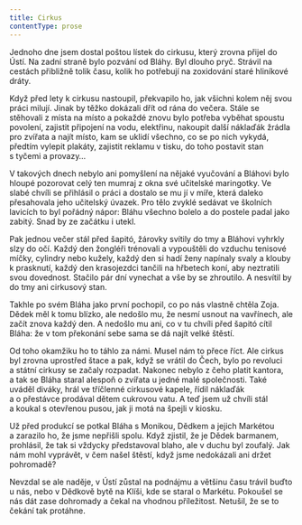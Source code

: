 ```yaml
---
title: Cirkus
contentType: prose
---
```


<section>

Jednoho dne jsem dostal poštou lístek do cirkusu, který zrovna přijel do Ústí. Na zadní straně bylo pozvání od Bláhy. Byl dlouho pryč. Strávil na cestách přibližně tolik času, kolik ho potřebují na zoxidování staré hliníkové dráty.

Když před lety k cirkusu nastoupil, překvapilo ho, jak všichni kolem něj svou práci milují. Jinak by těžko dokázali dřít od rána do večera. Stále se stěhovali z místa na místo a pokaždé znovu bylo potřeba vyběhat spoustu povolení, zajistit připojení na vodu, elektřinu, nakoupit další náklaďák žrádla pro zvířata a najít místo, kam se uklidí všechno, co se po nich vykydá, předtím vylepit plakáty, zajistit reklamu v tisku, do toho postavit stan s tyčemi a provazy…

V takových dnech nebylo ani pomyšlení na nějaké vyučování a Bláhovi bylo hloupé pozorovat celý ten mumraj z okna své učitelské maringotky. Ve slabé chvíli se přihlásil o práci a dostalo se mu jí v míře, která daleko přesahovala jeho učitelský úvazek. Pro tělo zvyklé sedávat ve školních lavicích to byl pořádný nápor: Bláhu všechno bolelo a do postele padal jako zabitý. Snad by ze začátku i utekl.

Pak jednou večer stál před šapitó, žárovky svítily do tmy a Bláhovi vyhrkly slzy do očí. Každý den žongléři trénovali a vypouštěli do vzduchu tenisové míčky, cylindry nebo kužely, každý den si hadí ženy napínaly svaly a klouby k prasknutí, každý den krasojezdci tančili na hřbetech koní, aby neztratili svou dovednost. Stačilo pár dní vynechat a vše by se zhroutilo. A nesvítil by do tmy ani cirkusový stan.

Takhle po svém Bláha jako první pochopil, co po nás vlastně chtěla Zoja. Dědek měl k tomu blízko, ale nedošlo mu, že nesmí usnout na vavřínech, ale začít znova každý den. A nedošlo mu ani, co v tu chvíli před šapitó cítil Bláha: že v tom překonání sebe sama se dá najít velké štěstí.

Od toho okamžiku ho to táhlo za námi. Musel nám to přece říct. Ale cirkus byl zrovna uprostřed štace a pak, když se vrátil do Čech, bylo po revoluci a státní cirkusy se začaly rozpadat. Nakonec nebylo z čeho platit kantora, a tak se Bláha staral alespoň o zvířata u jedné malé společnosti. Také uváděl diváky, hrál ve tříčlenné cirkusové kapele, řídil náklaďák a o přestávce prodával dětem cukrovou vatu. A teď jsem už chvíli stál a koukal s otevřenou pusou, jak ji motá na špejli v kiosku.

Už před produkcí se potkal Bláha s Monikou, Dědkem a jejich Markétou a zarazilo ho, že jsme nepřišli spolu. Když zjistil, že je Dědek barmanem, prohlásil, že tak si vždycky představoval blaho, ale v duchu byl zoufalý. Jak nám mohl vyprávět, v čem našel štěstí, když jsme nedokázali ani držet pohromadě?

Nevzdal se ale naděje, v Ústí zůstal na podnájmu a většinu času trávil buďto u nás, nebo v Dědkově bytě na Klíši, kde se staral o Markétu. Pokoušel se nás dát zase dohromady a čekal na vhodnou příležitost. Netušil, že se to čekání tak protáhne.

</section>
